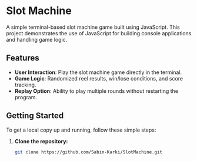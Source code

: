 # Slot Machine

A simple terminal-based slot machine game built using JavaScript. This project demonstrates the use of JavaScript for building console applications and handling game logic.

## Features

- **User Interaction**: Play the slot machine game directly in the terminal.
- **Game Logic**: Randomized reel results, win/lose conditions, and score tracking.
- **Replay Option**: Ability to play multiple rounds without restarting the program.

## Getting Started

To get a local copy up and running, follow these simple steps:

1. **Clone the repository:**
   ```bash
   git clone https://github.com/Sabin-Karki/SlotMachine.git
